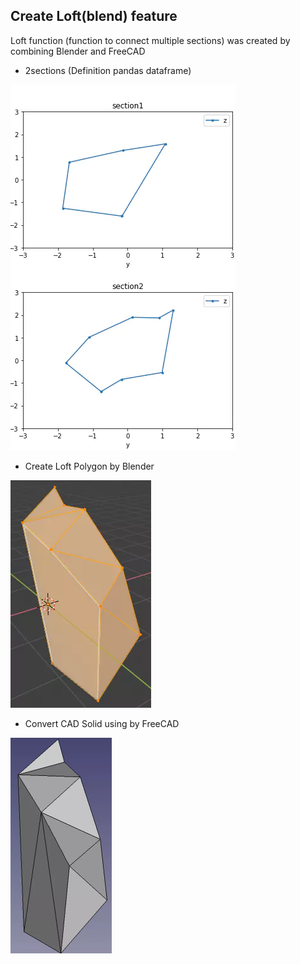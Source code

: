 
## Create Loft(blend) feature
Loft function (function to connect multiple sections) was created by combining Blender and FreeCAD


- 2sections (Definition pandas dataframe) 

![](2019-08-13-07-32-34.png)

- Create Loft Polygon by Blender

![](2019-08-13-07-37-16.png)

- Convert CAD Solid using by FreeCAD

![](2019-08-13-07-39-06.png)
